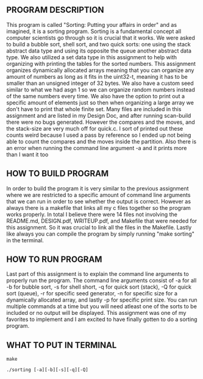 PROGRAM DESCRIPTION
-------------------
This program is called "Sorting: Putting your affairs in order" and as 
imagined, it is a sorting program. Sorting is a fundamental concept all
computer scientists go through so it is crucial that it works. We were
asked to build a bubble sort, shell sort, and two quick sorts: one using
the stack abstract data type and using its opposite the queue another 
abstract data type. We also utilized a set data type in this assignment 
to help with organizing with printing the tables for the sorted numbers.
This assignment organizes dynamically allocated arrays meaning that you
can organize any amount of numbers as long as it fits in the uint32-t, 
meaning it has to be smaller than an unsigned integer of 32 bytes. We
also have a custom seed similar to what we had asgn 1 so we can organize
random numbers instead of the same numbers every time. We also have the
option to print out a specific amount of elements just so then when 
organizing a large array we don't have to print that whole finite set. 
Many files are included in this assignment and are listed in my Design
Doc, and after running scan-build there were no bugs generated. However
the compares and the moves, and the stack-size are very much off for 
quick.c. I sort of printed out these counts weird because I used a 
pass by reference so I ended up not being able to count the compares
and the moves inside the partition. Also there is an error when running
the command line argument -a and it prints more than I want it too

HOW TO BUILD PROGRAM
--------------------
In order to build the program it is very similar to the previous assignment
where we are restricted to a specific amount of command line arguments that
we can run in order to see whether the output is correct. However as always
there is a makefile that links all my c files together so the program works 
properly. In total I believe there were 14 files not involving the README.md,
DESIGN.pdf, WRITEUP.pdf, and Makefile that were needed for this assignment. 
So it was crucial to link all the files in the Makefile. Lastly like always
you can compile the program by simply running "make sorting" in the terminal. 

HOW TO RUN PROGRAM
------------------
Last part of this assignment is to explain the command line arguments to 
properly run the program. The command line arguments consist of -a for all
-b for bubble sort, -s for shell short, -q for quick sort (stack), -Q for
quick sort (queue), -r for specific seed generator, -n for specific size 
for a dynamically allocated array, and lastly -p for specific print size.
You can run multiple commands at a time but you will need atleast one of
the sorts to be included or no output will be displayed. This assignment
was one of my favorites to implement and I am excited to have finally gotten
to do a sorting program.

WHAT TO PUT IN TERMINAL
-----------------------
```
make
```
```
./sorting [-a][-b][-s][-q][-Q]
```
